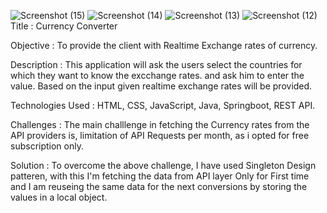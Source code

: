 ![Screenshot (15)](https://user-images.githubusercontent.com/110471357/184891384-076c21fa-fa60-4c81-b025-42a5cf43ae20.png)
![Screenshot (14)](https://user-images.githubusercontent.com/110471357/184891403-83c4eee3-7152-42aa-bd52-f24177572533.png)
![Screenshot (13)](https://user-images.githubusercontent.com/110471357/184891412-cf02a6f9-a034-4186-b63e-4ca48d60195c.png)
![Screenshot (12)](https://user-images.githubusercontent.com/110471357/184891423-4e0793a1-4729-4d14-9059-0287d1792308.png)
Title : Currency Converter

Objective : To provide the client with Realtime Exchange rates of currency.

Description : This application will ask the users select the countries for which they want to know the excchange rates. and ask him to enter the value. Based on the input given realtime exchange rates will be provided.

Technologies Used : HTML, CSS, JavaScript, Java, Springboot, REST API.

Challenges : The main challlenge in fetching the Currency rates from the API providers is, limitation of API Requests per month, as i opted for free subscription only.

Solution : To overcome the above challenge, I have used Singleton Design patteren, with this I'm fetching the data from API layer Only for First time and I am reuseing the same data for the next conversions by storing the values in a local object.
